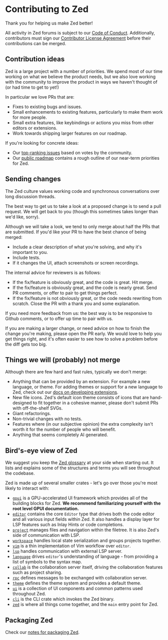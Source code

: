 # Contributing to Zed

Thank you for helping us make Zed better!

All activity in Zed forums is subject to our [Code of
Conduct](https://zed.dev/code-of-conduct). Additionally, contributors must sign
our [Contributor License Agreement](https://zed.dev/cla) before their
contributions can be merged.

## Contribution ideas

Zed is a large project with a number of priorities. We spend most of
our time working on what we believe the product needs, but we also love working
with the community to improve the product in ways we haven't thought of (or had time to get to yet!)

In particular we love PRs that are:

- Fixes to existing bugs and issues.
- Small enhancements to existing features, particularly to make them work for more people.
- Small extra features, like keybindings or actions you miss from other editors or extensions.
- Work towards shipping larger features on our roadmap.

If you're looking for concrete ideas:

- Our [top-ranking issues](https://tvv.tw/https://github.com/zed-industries/zed/issues/5393) based on votes by the community.
- Our [public roadmap](https://zed.dev/roadmap) contains a rough outline of our near-term priorities for Zed.

## Sending changes

The Zed culture values working code and synchronous conversations over long
discussion threads.

The best way to get us to take a look at a proposed change is to send a pull
request. We will get back to you (though this sometimes takes longer than we'd
like, sorry).

Although we will take a look, we tend to only merge about half the PRs that are
submitted. If you'd like your PR to have the best chance of being merged:

- Include a clear description of what you're solving, and why it's important to you.
- Include tests.
- If it changes the UI, attach screenshots or screen recordings.

The internal advice for reviewers is as follows:

- If the fix/feature is obviously great, and the code is great. Hit merge.
- If the fix/feature is obviously great, and the code is nearly great. Send PR comments, or offer to pair to get things perfect.
- If the fix/feature is not obviously great, or the code needs rewriting from scratch. Close the PR with a thank you and some explanation.

If you need more feedback from us: the best way is to be responsive to
Github comments, or to offer up time to pair with us.

If you are making a larger change, or need advice on how to finish the change
you're making, please open the PR early. We would love to help you get
things right, and it's often easier to see how to solve a problem before the
diff gets too big.

## Things we will (probably) not merge

Although there are few hard and fast rules, typically we don't merge:

- Anything that can be provided by an extension. For example a new language, or theme. For adding themes or support for a new language to Zed, check out our [docs on developing extensions](https://zed.dev/docs/extensions/developing-extensions).
- New file icons. Zed's default icon theme consists of icons that are hand-designed to fit together in a cohesive manner, please don't submit PRs with off-the-shelf SVGs.
- Giant refactorings.
- Non-trivial changes with no tests.
- Features where (in our subjective opinion) the extra complexity isn't worth it for the number of people who will benefit.
- Anything that seems completely AI generated.

## Bird's-eye view of Zed

We suggest you keep the [Zed glossary](docs/src/development/glossary.md) at your side when starting out. It lists and explains some of the structures and terms you will see throughout the codebase.

Zed is made up of several smaller crates - let's go over those you're most likely to interact with:

- [`gpui`](/crates/gpui) is a GPU-accelerated UI framework which provides all of the building blocks for Zed. **We recommend familiarizing yourself with the root level GPUI documentation.**
- [`editor`](/crates/editor) contains the core `Editor` type that drives both the code editor and all various input fields within Zed. It also handles a display layer for LSP features such as Inlay Hints or code completions.
- [`project`](/crates/project) manages files and navigation within the filetree. It is also Zed's side of communication with LSP.
- [`workspace`](/crates/workspace) handles local state serialization and groups projects together.
- [`vim`](/crates/vim) is a thin implementation of Vim workflow over `editor`.
- [`lsp`](/crates/lsp) handles communication with external LSP server.
- [`language`](/crates/language) drives `editor`'s understanding of language - from providing a list of symbols to the syntax map.
- [`collab`](/crates/collab) is the collaboration server itself, driving the collaboration features such as project sharing.
- [`rpc`](/crates/rpc) defines messages to be exchanged with collaboration server.
- [`theme`](/crates/theme) defines the theme system and provides a default theme.
- [`ui`](/crates/ui) is a collection of UI components and common patterns used throughout Zed.
- [`cli`](/crates/cli) is the CLI crate which invokes the Zed binary.
- [`zed`](/crates/zed) is where all things come together, and the `main` entry point for Zed.

## Packaging Zed

Check our [notes for packaging Zed](https://zed.dev/docs/development/linux#notes-for-packaging-zed).
